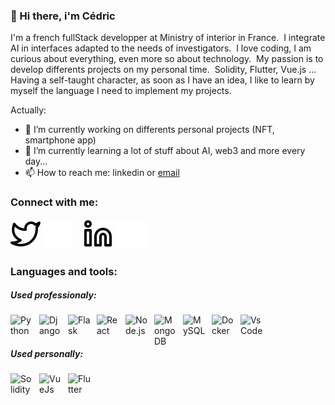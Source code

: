 ### 👋 Hi there, i'm Cédric

I'm a french fullStack developper at Ministry of interior in France.&nbsp;
I integrate AI in interfaces adapted to the needs of investigators.&nbsp;
I love coding, I am curious about everything, even more so about technology.&nbsp;
My passion is to develop differents projects on my personal time.&nbsp;
Solidity, Flutter, Vue.js ... Having a self-taught character, as soon as I have an idea, I like to learn by myself the language I need to implement my projects.

<!--
**cecausse/cecausse** is a ✨ _special_ ✨ repository because its `README.md` (this file) appears on your GitHub profile.
-->

Actually:

- 🔭 I’m currently working on differents personal projects (NFT, smartphone app)
- 🌱 I’m currently learning a lot of stuff about AI, web3 and more every day...
- 📫 How to reach me: linkedin or [email](mailto:cedric.causse@keemail.me?subject=[GitHub])

### Connect with me:

[![img_contact](./img/twitter-light.svg)](https://twitter.com/cecausse#gh-light-mode-only)
[![img_contact](./img/twitter-dark.svg)](https://twitter.com/cecausse#gh-dark-mode-only)
&nbsp;&nbsp;
[![img_contact](./img/linkedin-light.svg)](https://www.linkedin.com/in/c%C3%A9dric-causse-a97ab718a#gh-light-mode-only)
[![img_contact](./img/linkedin-dark.svg)](https://www.linkedin.com/in/c%C3%A9dric-causse-a97ab718a#gh-dark-mode-only)

### Languages and tools:

##### Used professionaly:

<img align="left" alt="Python" width="36px" src="https://cdn.jsdelivr.net/gh/devicons/devicon/icons/python/python-original.svg" style="padding-right:10px;" />
<img align="left" alt="Django" width="36px" src="https://cdn.jsdelivr.net/gh/devicons/devicon/icons/django/django-plain.svg" style="padding-right:10px;" />
<img align="left" alt="Flask" width="36px" src="https://cdn.jsdelivr.net/gh/devicons/devicon/icons/flask/flask-original.svg" style="padding-right:10px;ackground-color: #ffffff;" />
<img align="left" alt="React" width="36px" src="https://cdn.jsdelivr.net/gh/devicons/devicon/icons/react/react-original.svg" style="padding-right:10px;" />
<img align="left" alt="Node.js" width="36px" src="https://cdn.jsdelivr.net/gh/devicons/devicon/icons/nodejs/nodejs-original.svg" style="padding-right:10px;" />
<img align="left" alt="MongoDB" width="36px" src="https://cdn.jsdelivr.net/gh/devicons/devicon/icons/mongodb/mongodb-original-wordmark.svg" style="padding-right:10px;"/>
<img align="left" alt="MySQL" width="36px" src="https://cdn.jsdelivr.net/gh/devicons/devicon/icons/mysql/mysql-original.svg" style="padding-right:10px;" />
<img align="left" alt="Docker" width="36px" src="https://cdn.jsdelivr.net/gh/devicons/devicon/icons/docker/docker-original.svg" style="padding-right:10px;" />
<img align="left" alt="VsCode" width="36px" src="https://cdn.jsdelivr.net/gh/devicons/devicon/icons/vscode/vscode-original.svg" style="padding-right:10px;" />
<br />
<br />

##### Used personally:

<img align="left" alt="Solidity" width="36px" src="https://cdn.jsdelivr.net/gh/devicons/devicon/icons/solidity/solidity-original.svg" style="padding-right:10px;ackground-color: #ffffff;" />
<img align="left" alt="VueJs" width="36px" src="https://cdn.jsdelivr.net/gh/devicons/devicon/icons/vuejs/vuejs-original.svg" style="padding-right:10px;" />
<img align="left" alt="Flutter" width="36px" src="https://cdn.jsdelivr.net/gh/devicons/devicon/icons/flutter/flutter-original.svg" style="padding-right:10px;" />
